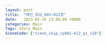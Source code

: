 ```yaml
---
layout: post
title:  "메인_회상_001~012장"
date:   2023-02-16 13:00:00 +0000
categories: Main
Tags: Story Main
SceneCode: ["scene_skip_cp001-012_q1_s10"]
---
```

